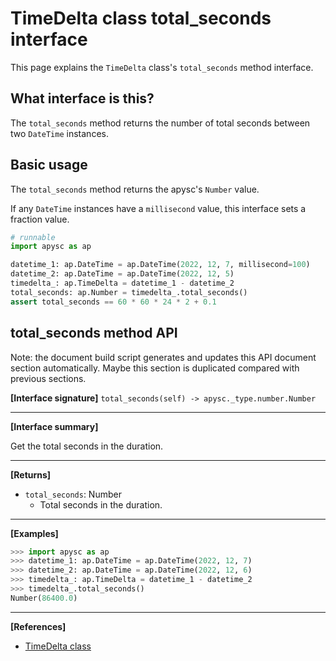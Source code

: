 # TimeDelta class total_seconds interface

This page explains the `TimeDelta` class's `total_seconds` method interface.

## What interface is this?

The `total_seconds` method returns the number of total seconds between two `DateTime` instances.

## Basic usage

The `total_seconds` method returns the apysc's `Number` value.

If any `DateTime` instances have a `millisecond` value, this interface sets a fraction value.

```py
# runnable
import apysc as ap

datetime_1: ap.DateTime = ap.DateTime(2022, 12, 7, millisecond=100)
datetime_2: ap.DateTime = ap.DateTime(2022, 12, 5)
timedelta_: ap.TimeDelta = datetime_1 - datetime_2
total_seconds: ap.Number = timedelta_.total_seconds()
assert total_seconds == 60 * 60 * 24 * 2 + 0.1
```

## total_seconds method API

<!-- Docstring: apysc._time.timedelta_.TimeDelta.total_seconds -->

<span class="inconspicuous-txt">Note: the document build script generates and updates this API document section automatically. Maybe this section is duplicated compared with previous sections.</span>

**[Interface signature]** `total_seconds(self) -> apysc._type.number.Number`<hr>

**[Interface summary]**

Get the total seconds in the duration.<hr>

**[Returns]**

- `total_seconds`: Number
  - Total seconds in the duration.

<hr>

**[Examples]**

```py
>>> import apysc as ap
>>> datetime_1: ap.DateTime = ap.DateTime(2022, 12, 7)
>>> datetime_2: ap.DateTime = ap.DateTime(2022, 12, 6)
>>> timedelta_: ap.TimeDelta = datetime_1 - datetime_2
>>> timedelta_.total_seconds()
Number(86400.0)
```

<hr>

**[References]**

- [TimeDelta class](https://simon-ritchie.github.io/apysc/en/timedelta.html)
